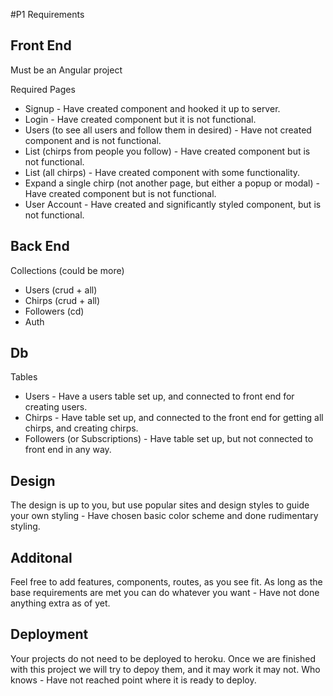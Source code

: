 #P1 Requirements

## Front End

Must be an Angular project

Required Pages
- Signup - Have created component and hooked it up to server.
- Login - Have created component but it is not functional.
- Users (to see all users and follow them in desired) - Have not created component and is not functional.
- List (chirps from people you follow) - Have created component but is not functional.
- List (all chirps) - Have created component with some functionality.
- Expand a single chirp (not another page, but either a popup or modal) - Have created component but is not functional.
- User Account - Have created and significantly styled component, but is not functional.

## Back End

Collections (could be more)
- Users (crud + all)
- Chirps (crud + all)
- Followers (cd)
- Auth 

## Db 

Tables 
- Users - Have a users table set up, and connected to front end for creating users.
- Chirps - Have table set up, and connected to the front end for getting all chirps, and creating chirps.
- Followers (or Subscriptions) - Have table set up, but not connected to front end in any way.

## Design

The design is up to you, but use popular sites and design styles to guide your own styling - Have chosen basic color scheme and done rudimentary styling.

## Additonal

Feel free to add features, components, routes, as you see fit. As long as the base requirements are met you can do whatever you want - Have not done anything extra as of yet.

## Deployment

Your projects do not need to be deployed to heroku. Once we are finished with this project we will try to depoy them, and it may work it may not. Who knows - Have not reached point where it is ready to deploy.